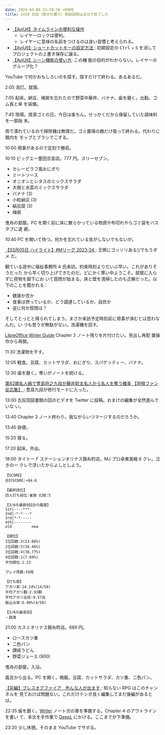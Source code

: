 ```yaml
---
date: 2024-03-06 23:59:59 +0900
title: 1410 日目（雨のち曇り）家庭訪問は五分で終了した
---
```


* [【AviUtl】タイムラインの便利な操作
  ](https://sosakubiyori.com/aviutl-timeline_efficiency/)
  * レイヤーロックは便利。
  * レイヤーに意味の名前をつけるのは良い習慣と考えられる。
* [【AviUtl】ショートカットキーの設定方法
  ](https://sosakubiyori.com/aviutl-shortcutkey1/): 初期設定の <kbd>Ctrl</kbd> +
  <kbd>S</kbd> を消してプロジェクトの上書き保存に譲る。
* [【AviUtl】シーン機能の使い方](https://sosakubiyori.com/aviutl-scene/): この機
  能の目的がわからない。レイヤーのグループ化？

YouTube で何かおもしろいのを探す。探すだけで終わる。あるあるだ。

2:05 消灯。就寝。

7:05 起床。納豆、梅粥を忘れたので野菜中華丼、バナナ。歯を磨く。出勤。ゴム長と傘
を装備。

7:45 現場。資源ゴミの日。今日は楽ちん。せっかくだから保留していた調味料を一部始
末。

雨で濡れているので掃除機は無理だ。ゴミ置場の棚だけ吸って終わる。代わりに館内を
モップとブラシでこする。

10:00 用事があるので定刻で撤収。

10:10 ビッグエー墨田京島店。777 円。スリーセブン。

* カレーピラフ風おにぎり
* ミートソース
* オニオンとレタスのミックスサラダ
* 大根と水菜のミックスサラダ
* バナナ (3)
* 小粒納豆 (3)
* 絹豆腐 (3)
* 梅粥

曳舟の部屋。PC を開く前に床に散らかっている物資や布切れやらゴミ袋をバスタブに退
避。

10:40 PC を開いて待つ。何かを忘れている気がしないでもないが。

[【03月05日 ハイライト】#Mリーグ 2023-24
](https://www.youtube.com/watch?v=GDqhmOMP_0Y): 王牌にゴッソリある🀟でもうダメ
だ。

観ている途中に福祉事務所 A 氏来訪。約束時刻よりだいぶ早い。これがありそうだった
から早く切り上げてきたのだ。どにかく寒い中ようこそ。部屋に入らずに荷物を廊下にお
いて質問が始まる。床と壁を清掃したのも正解だった。以下のことを聞かれる：

* 健康か否か
* 食事は摂っているか、どう調達しているか、自炊か
* 逆に何か質問は？

そしてとっとと帰られてしまう。まさか来訪予定時刻前に用事が済むとは思わなんだ。い
つも思うが無駄がない。洗濯機を回す。

[LibreOffice Writer Guide][Writer] Chapter 3 ノート残りを片付けたい。見出し再配
置操作から再開。

11:30 洗濯物を干す。

12:05 軽食。豆腐、カットサラダ、おにぎり、スパゲッティー、バナナ。

12:30 歯を磨く。寒いがノートを続ける。

[第82期名人戦で豊島将之九段が藤井聡太名人から名人を奪う確率 【将棋ファン反応集】
](https://www.youtube.com/watch?v=4spPlywJ7h0): 豊島九段が修行モードに入った。

13:00 五反田図書館の回のビデオを Twitter に投稿。おまけの編集が全然進んでいな
い。

13:40 Chapter 3 ノート終わり。我ながらいつマージするのだろうか。

13:45 排便。

15:20 寝る。

17:20 起床。外出。

18:00 タイトー F ステーションオリナス錦糸町店。MJ プロ卓東風戦 6 クレ。泣きの一
クレで浮いたからよしとしよう。

```text
【SCORE】
合計SCORE:+84.6

【最終段位】
四人打ち段位:雀狼 幻球:5

【3/6の最新8試合の履歴】
1st|----***-
2nd|-*-*---*
3rd|*-*-----
4th|--------
old         new

【順位】
1位回数:3(23.08%)
2位回数:5(38.46%)
3位回数:4(30.77%)
4位回数:1(7.69%)
平均順位:2.23

プレイ局数:58局

【打ち筋】
アガリ率:24.14%(14/58)
平均アガリ翻:2.93翻
平均アガリ巡目:9.57巡
振込み率:6.90%(4/58)

【3/6の最高役】
・跳満
```

21:00 カスミオリナス錦糸町店。689 円。

* ロースカツ重
* 二色パン
* 讃岐うどん
* 野菜ジュース (900)

曳舟の部屋。入浴。

風呂から出る。PC を開く。晩飯。豆腐、カットサラダ、カツ重、二色パン。

[【前編】ブレスオブファイア　色んな人が出ます
](https://www.youtube.com/watch?v=YGedkdxumlg): 知らない RPG はこのチャンネルを
見ておけば問題ない。これだけテンポ良く編集してまだ後編があるとは。

22:35 歯を磨く。[Writer] ノート次の章を準備する。Chapter 4 のアウトラインを書い
て、本文を手作業で [DeepL] にかける。ここまでが下準備。

23:20 少し休憩。そのまま YouTube でサボる。

[DeepL]: https://www.deepl.com/translator
[Writer]: https://documentation.libreoffice.org/en/english-documentation/writer/
